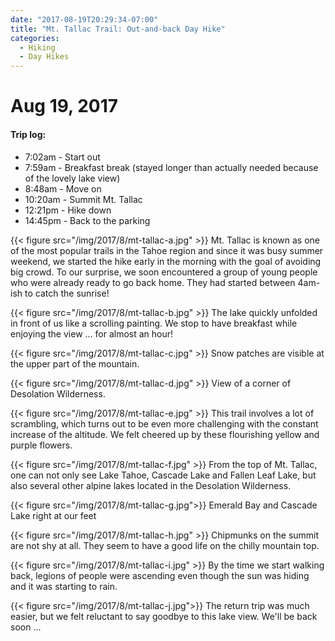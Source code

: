 ```yaml
---
date: "2017-08-19T20:29:34-07:00"
title: "Mt. Tallac Trail: Out-and-back Day Hike"
categories:
  - Hiking
  - Day Hikes
---
```

# Aug 19, 2017

#### Trip log:

* 7:02am - Start out
* 7:59am - Breakfast break (stayed longer than actually needed because of the lovely lake view)
* 8:48am - Move on
* 10:20am - Summit Mt. Tallac
* 12:21pm - Hike down
* 14:45pm - Back to the parking

{{< figure src="/img/2017/8/mt-tallac-a.jpg" >}}
Mt. Tallac is known as one of the most popular trails in the Tahoe region and since it was busy summer weekend, we started the hike early in the morning with the goal of avoiding big crowd. To our surprise, we soon encountered a group of young people who were already ready to go back home. They had started between 4am-ish to catch the sunrise!
<!--more-->

{{< figure src="/img/2017/8/mt-tallac-b.jpg" >}}
The lake quickly unfolded in front of us like a scrolling painting. We stop to have breakfast while enjoying the view ... for almost an hour!

{{< figure src="/img/2017/8/mt-tallac-c.jpg" >}}
Snow patches are visible at the upper part of the mountain.

{{< figure src="/img/2017/8/mt-tallac-d.jpg" >}}
View of a corner of Desolation Wilderness.

{{< figure src="/img/2017/8/mt-tallac-e.jpg"  >}}
This trail involves a lot of scrambling, which turns out to be even more challenging with the constant increase of the altitude. We felt cheered up by these flourishing yellow and purple flowers.

{{< figure src="/img/2017/8/mt-tallac-f.jpg" >}}
From the top of Mt. Tallac, one can not only see Lake Tahoe, Cascade Lake and Fallen Leaf Lake, but also several other alpine lakes located in the Desolation Wilderness.

{{< figure src="/img/2017/8/mt-tallac-g.jpg">}}
Emerald Bay and Cascade Lake right at our feet

{{< figure src="/img/2017/8/mt-tallac-h.jpg" >}}
Chipmunks on the summit are not shy at all. They seem to have a good life on the chilly mountain top.

{{< figure src="/img/2017/8/mt-tallac-i.jpg" >}}
By the time we start walking back, legions of people were ascending  even though the sun was hiding and it was starting to rain.

{{< figure src="/img/2017/8/mt-tallac-j.jpg">}}
The return trip was much easier, but we felt reluctant to say goodbye to this lake view. We'll be back soon ...
